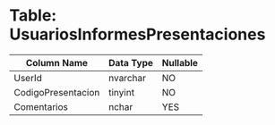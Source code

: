# Table: UsuariosInformesPresentaciones

| Column Name | Data Type | Nullable |
|-------------|-----------|----------|
| UserId | nvarchar | NO |
| CodigoPresentacion | tinyint | NO |
| Comentarios | nchar | YES |
